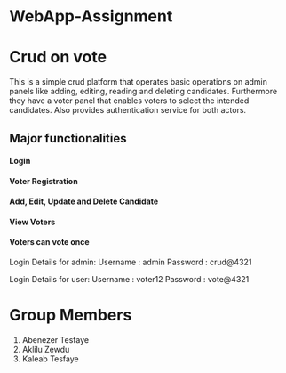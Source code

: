 # WebApp-Assignment
# Crud on vote
This is a simple crud platform that operates basic operations on admin panels like adding, editing, reading and deleting candidates. Furthermore they have a voter panel that enables voters to select the intended candidates. Also provides authentication service for both actors.

## Major functionalities
#### Login
#### Voter Registration
#### Add, Edit, Update and Delete  Candidate
#### View Voters
#### Voters can vote once


Login Details for admin: 
Username : admin
Password : crud@4321

Login Details for user: 
Username : voter12
Password : vote@4321



# Group Members
1. Abenezer Tesfaye
2. Aklilu Zewdu
3. Kaleab Tesfaye